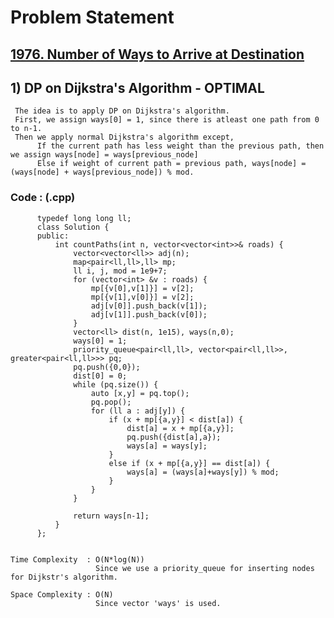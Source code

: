 # Problem Statement

## [1976. Number of Ways to Arrive at Destination](https://leetcode.com/problems/number-of-ways-to-arrive-at-destination/)
 
   
## 1) DP on Dijkstra's Algorithm - OPTIMAL

     The idea is to apply DP on Dijkstra's algorithm.
     First, we assign ways[0] = 1, since there is atleast one path from 0 to n-1.
     Then we apply normal Dijkstra's algorithm except,
          If the current path has less weight than the previous path, then we assign ways[node] = ways[previous_node]
          Else if weight of current path = previous path, ways[node] = (ways[node] + ways[previous_node]) % mod.
  
         
   ### Code : (.cpp)  
      
          typedef long long ll;
          class Solution {
          public:
              int countPaths(int n, vector<vector<int>>& roads) {
                  vector<vector<ll>> adj(n);
                  map<pair<ll,ll>,ll> mp;
                  ll i, j, mod = 1e9+7;
                  for (vector<int> &v : roads) {
                      mp[{v[0],v[1]}] = v[2];
                      mp[{v[1],v[0]}] = v[2];
                      adj[v[0]].push_back(v[1]);
                      adj[v[1]].push_back(v[0]);
                  }
                  vector<ll> dist(n, 1e15), ways(n,0);
                  ways[0] = 1;
                  priority_queue<pair<ll,ll>, vector<pair<ll,ll>>, greater<pair<ll,ll>>> pq;
                  pq.push({0,0});
                  dist[0] = 0;
                  while (pq.size()) {
                      auto [x,y] = pq.top();
                      pq.pop();
                      for (ll a : adj[y]) {
                          if (x + mp[{a,y}] < dist[a]) {
                              dist[a] = x + mp[{a,y}];
                              pq.push({dist[a],a});
                              ways[a] = ways[y];
                          }
                          else if (x + mp[{a,y}] == dist[a]) {  
                              ways[a] = (ways[a]+ways[y]) % mod;
                          }
                      }
                  }

                  return ways[n-1];
              }
          };
                                                  

    Time Complexity  : O(N*log(N))
                       Since we use a priority_queue for inserting nodes for Dijkstr's algorithm. 

    Space Complexity : O(N)
                       Since vector 'ways' is used.
